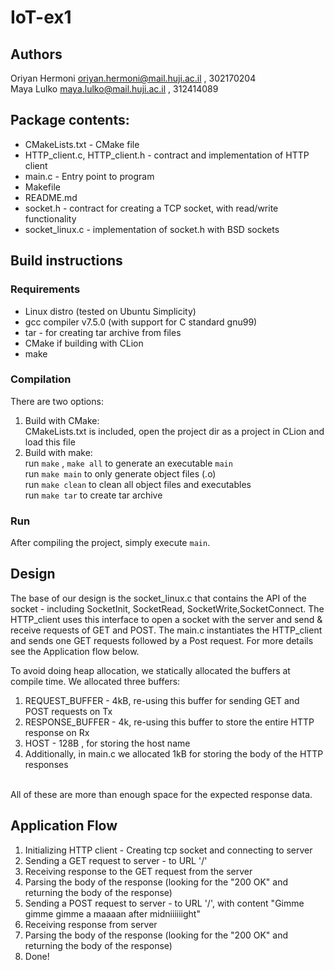 # IoT-ex1
## Authors
Oriyan Hermoni oriyan.hermoni@mail.huji.ac.il , 302170204<br> 
Maya Lulko maya.lulko@mail.huji.ac.il , 312414089

## Package contents:
* CMakeLists.txt - CMake file
* HTTP_client.c, HTTP_client.h - contract and implementation of HTTP client
* main.c - Entry point to program
* Makefile
* README.md
* socket.h - contract for creating a TCP socket, with read/write functionality
* socket_linux.c - implementation of socket.h with BSD sockets

## Build instructions
### Requirements
* Linux distro (tested on Ubuntu Simplicity)
* gcc compiler v7.5.0 (with support for C standard gnu99)
* tar - for creating tar archive from files
* CMake if building with CLion
* make

### Compilation
There are two options:
1. Build with CMake: <br>
<t>CMakeLists.txt is included, open the project dir as a project in CLion and load this file
2. Build with make:<br>
<t>run `make` , `make all` to generate an executable `main`<br>
<t>run `make main` to only generate object files (.o)<br>
<t>run `make clean` to clean all object files and executables<br>
<t>run `make tar` to create tar archive


### Run
After compiling the project, simply execute `main`.

## Design
The base of our design is the socket_linux.c that contains the API of the socket - including SocketInit, SocketRead, 
SocketWrite,SocketConnect. The HTTP_client uses this interface to open a socket with the server and send & receive 
requests of GET and POST. The main.c instantiates the HTTP_client and sends one GET requests followed by a Post request.
For more details see the Application flow below. <br>

To avoid doing heap allocation, we statically allocated the buffers at compile time. We allocated three buffers:
1. REQUEST_BUFFER - 4kB, re-using this buffer for sending GET and POST requests on Tx
2. RESPONSE_BUFFER - 4k, re-using this buffer to store the entire HTTP response on Rx
3. HOST - 128B , for storing the host name
4. Additionally, in main.c we allocated 1kB for storing the body of the HTTP responses<br><br>

All of these are more than enough space for the expected response data.

## Application Flow
1. Initializing HTTP client - Creating tcp socket and connecting to server 
2. Sending a GET request to server - to URL '/'
3. Receiving response to the GET request from the server 
4. Parsing the body of the response (looking for the "200 OK" and returning the body of the response)
5. Sending a POST request to server - to URL '/', with content "Gimme gimme gimme a maaaan after midniiiiiight"
6. Receiving response from server
7. Parsing the body of the response (looking for the "200 OK" and returning the body of the response)
8. Done! 

